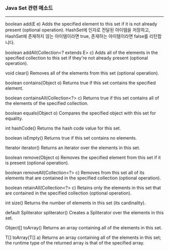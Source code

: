 ### Java Set 관련 메소드

***
boolean	add(E e)
Adds the specified element to this set if it is not already present (optional operation).
HashSet에 인자로 전달된 아이템을 저장하고, HashSet에 존재하지 않는 아이템이라면 true, 존재하는 아이템이라면 false를 리턴합니다.

boolean	addAll(Collection<? extends E> c)
Adds all of the elements in the specified collection to this set if they're not already present (optional operation).

void	clear()
Removes all of the elements from this set (optional operation).

boolean	contains(Object o)
Returns true if this set contains the specified element.

boolean	containsAll(Collection<?> c)
Returns true if this set contains all of the elements of the specified collection.

boolean	equals(Object o)
Compares the specified object with this set for equality.

int	hashCode()
Returns the hash code value for this set.

boolean	isEmpty()
Returns true if this set contains no elements.

Iterator<E>	iterator()
Returns an iterator over the elements in this set.

boolean	remove(Object o)
Removes the specified element from this set if it is present (optional operation).

boolean	removeAll(Collection<?> c)
Removes from this set all of its elements that are contained in the specified collection 
(optional operation).

boolean	retainAll(Collection<?> c)
Retains only the elements in this set that are contained in the specified collection (optional operation).

int	size()
Returns the number of elements in this set (its cardinality).

default Spliterator<E>	spliterator()
Creates a Spliterator over the elements in this set.

Object[]	toArray()
Returns an array containing all of the elements in this set.

<T> T[]	toArray(T[] a)
Returns an array containing all of the elements in this set; the runtime type of the returned array is that of the specified array.
